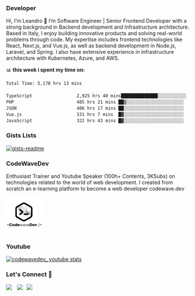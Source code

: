 ### Developer

Hi, I’m Leandro 👋
I’m Software Engineer | Senior Frontend Developer with a strong background in Backend development and Infrastructure architecture. Based in Italy, I enjoy building innovative products and solving real-world problems through code. My expertise includes frontend technologies like React, Next.js, and Vue.js, as well as backend development in Node.js, Laravel, and Spring. I also have extensive experience in infrastructure architecture with Kubernetes, Azure, and AWS.

📊 **this week i spent my time on:**
<!--START_SECTION:waka-->

```txt
Total Time: 5,178 hrs 13 mins

TypeScript                 2,925 hrs 40 mins██████████████░░░░░░░░░░░   55.57 %
PHP                        485 hrs 21 mins ██▒░░░░░░░░░░░░░░░░░░░░░░   09.22 %
JSON                       406 hrs 17 mins ██░░░░░░░░░░░░░░░░░░░░░░░   07.72 %
Vue.js                     331 hrs 7 mins  █▓░░░░░░░░░░░░░░░░░░░░░░░   06.29 %
JavaScript                 322 hrs 43 mins █▓░░░░░░░░░░░░░░░░░░░░░░░   06.13 %
```

<!--END_SECTION:waka-->

<!--🚧 **My Todoist stats:**

 TODO-IST:START 
🏆  323 Karma Points           
🌸  Completed 0 tasks today           
✅  Completed 3 tasks so far           
⏳  Longest streak is 0 days
TODO-IST:END -->

### Gists Lists

<!-- [![gists-readme](https://gists-readme.yizack.com/api?user=leandrovitto&n=2&title=Leandro+Gists)](https://gist.github.com/leandrovitto) -->

<!-- ![leandrovitto's GitHub stats](https://github-readme-stats.vercel.app/api?username=leandrovitto&show_icons=true&theme=transparent) -->

[![gists-readme](https://gists-readme.yizack.com/api/pin?id=71674a4428a74a12ff00bb0c91ad9155&owner=false&theme=dark)](https://gist.github.com/leandrovitto/71674a4428a74a12ff00bb0c91ad9155)
<!-- ![![gists-readme](https://gists-readme.yizack.com/api/pin?id=9e3216aa4ad753aa7af03133bddd21ec&owner=false&theme=dark)](https://gist.github.com/leandrovitto/9e3216aa4ad753aa7af03133bddd21ec)-->


### CodeWaveDev

Enthusiast Trainer and Youtube Speaker (100h+ Contents, 3KSubs) on technologies related to the world of web development.
I created from scratch an e-learning platform to become a web developer codewave.dev

<a href="https://codewave.dev" target="_blank" rel="noopener noreferrer">
  <img src="images/logo_codewavedev.png" alt="CodeWaveDev Logo" width="100" height="100">
</a>

### Youtube

[![codewavedev_ youtube stats](https://youtube-stats-card.vercel.app/api?channelid=UC1fhZ1C2E-UOZjeIvm1XpWw&theme=vue_dark)](https://www.youtube.com/@codewavedev_)


### Let's Connect 🤝 

<a href="https://www.linkedin.com/in/leandrovitto/" style="margin-right:10px"><img src="https://cdn2.iconfinder.com/data/icons/social-media-2285/512/1_Linkedin_unofficial_colored_svg-128.png" width="28"></a>
<a href="https://www.youtube.com/@codewavedev_" style="margin-right:10px"><img src="https://cdn1.iconfinder.com/data/icons/logotypes/32/youtube-1024.png" width="30"></a><a href="https://leandrovitto.com/" style="margin-right:10px"><img src="https://cdn1.iconfinder.com/data/icons/unicons-line-vol-4/24/link-h-256.png" width="30"></a>


